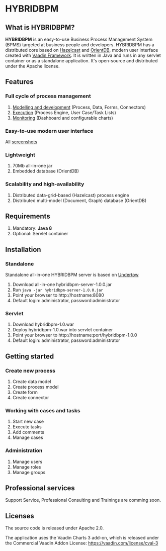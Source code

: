 # HYBRIDBPM #
## What is HYBRIDBPM? ##
**HYBRIDBPM** is an easy-to-use Business Process Management System (BPMS) targeted at business people and developers. HYBRIDBPM has a distributed core based on [Hazelcast](http://www.hazelcast.org) and [OrientDB](http://www.orientdb.com), modern user interface created with [Vaadin Framework](http://www.vaadin.com). It is written in Java and runs in any servlet container or as a standalone application. It's open-source and distributed under the Apache license. 

## Features ##
### Full cycle of process management ###
1. [Modelling and development](https://github.com/hybridbpm/hybridbpm/wiki/Screenshots#modelling) (Process, Data, Forms, Connectors)
2. [Execution](https://www.liferay.com/community/forums/-/message_boards/message/5235047) (Process Engine, User Case/Task Lists)
3. [Monitoring](https://github.com/hybridbpm/hybridbpm/wiki/Screenshots#monitoring) (Dashboard and configurable charts)

### Easy-to-use modern user interface ###
All [screenshots](https://github.com/hybridbpm/hybridbpm/wiki/Screenshots)

### Lightweight ###
1. 70Mb all-in-one jar
2. Embedded database (OrientDB)

### Scalability and high-availability ###
1. Distributed data-grid-based (Hazelcast) process engine 
2. Distributed multi-model (Document, Graph) database (OrientDB)

## Requirements ##
1. Mandatory: **Java 8**
2. Optional: Servlet container

## Installation ##
### Standalone ###
Standalone all-in-one HYBRIDBPM server is based on [Undertow](http://www.undertow.io)

1. Download all-in-one hybridbpm-server-1.0.0.jar
2. Run `java -jar hybridbpm-server-1.0.0.jar`
3. Point your browser to http://hostname:8080 
4. Default login: administrator, password:administrator

### Servlet ###
1. Download hybridbpm-1.0.war
2. Deploy hybridbpm-1.0.war into servlet container
3. Point your browser to http://hostname:port/hybridbpm-1.0.0
4. Default login: administrator, password:administrator

## Getting started ##
### Create new process ###
1. Create data model
2. Create process model
3. Create form
4. Create connector

### Working with cases and tasks ###
1. Start new case
2. Execute tasks
3. Add comments
4. Manage cases

### Administration ###
1. Manage users
2. Manage roles
3. Manage groups

## Professional services ##
Support Service, Professional Consulting and Trainings are comming soon.

## Licenses ##
The source code is released under Apache 2.0.

The application uses the Vaadin Charts 3 add-on, which is released under the Commercial Vaadin Addon License: https://vaadin.com/license/cval-3
